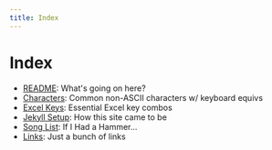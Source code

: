 ```yaml
---
title: Index
---
```


# Index

- [README](README): What's going on here?
- [Characters](chars): Common non-ASCII characters w/ keyboard equivs
- [Excel Keys](excel-keys): Essential Excel key combos
- [Jekyll Setup](jekyll-setup): How this site came to be
- [Song List](song-list): If I Had a Hammer...
- [Links](links): Just a bunch of links

